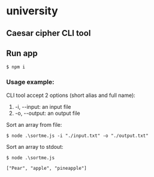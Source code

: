 # university
## Caesar cipher CLI tool

## Run app

```
$ npm i
```

### Usage example:

CLI tool accept 2 options (short alias and full name):

1.  -i, --input: an input file
2.  -o, --output: an output file

Sort an array from file:

```
$ node .\sortme.js -i "./input.txt" -o "./output.txt"
```

Sort an array to stdout:

```
$ node .\sortme.js

["Pear", "apple", "pineapple"]
```
